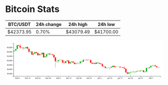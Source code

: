 # Bitcoin Stats

BTC/USDT|24h change|24h high|24h low|
|---|---|---|---|
|$42373.95|0.70%|$43079.49|$41700.00|

<img src="./chart.svg">
